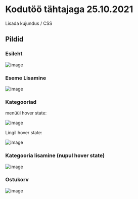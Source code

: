 # Kodutöö tähtajaga 25.10.2021

Lisada kujundus / CSS

## Pildid

### Esileht

![image](https://user-images.githubusercontent.com/70939416/138614779-de9fc2c6-70ed-41be-b978-8a5c1304d7fd.png)


### Eseme Lisamine

![image](https://user-images.githubusercontent.com/70939416/138614798-7dc25e6c-7c80-46eb-aa79-3ebf7abdb202.png)


### Kategooriad 
menüül hover state:

![image](https://user-images.githubusercontent.com/70939416/138614828-f607caf0-dea9-4dad-86cd-042e4c407e43.png)


Lingil hover state:

![image](https://user-images.githubusercontent.com/70939416/138614864-52ca71be-2701-4b7f-821b-2f1528478d04.png)


### Kategooria lisamine (nupul hover state)

![image](https://user-images.githubusercontent.com/70939416/138614878-16920979-4d62-4aaa-b916-490171c60cc2.png)


### Ostukorv

![image](https://user-images.githubusercontent.com/70939416/138614909-9cbaa6b1-ee22-4879-90fe-0e8c9233e1ed.png)
